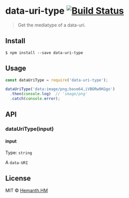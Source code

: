 # data-uri-type [![Build Status](https://travis-ci.org/hemanth/data-uri-type.svg?branch=master)](https://travis-ci.org/hemanth/data-uri-type)

> Get the mediatype of a data-uri.


## Install

```
$ npm install --save data-uri-type
```

## Usage

```js
const dataUriType = require('data-uri-type');

dataUriType('data:image/png;base64,iVBORw0KGgo')
  .then(console.log)  // 'image/png'
  .catch(console.error);
```

## API

### dataUriType(input)

#### input

Type: `string`

A `data-URI`


## License

MIT © [Hemanth.HM](https://h3manth.com)
